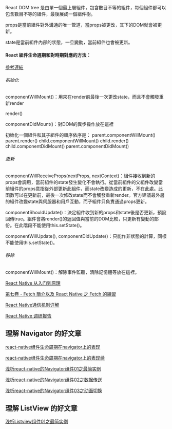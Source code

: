 React DOM tree 是由單一個最上層組件，包含數目不等的組件，每個組件都可以包含數目不等的組件，最後展成一個組件樹。

props是當前組件對外溝通的唯一管道，當props被更改，其下的DOM就會被更新。

state是當前組件內部的狀態，一旦變動，當前組件也會被更新。

#### React 組件生命週期和對時期對應的方法：

[參考連結](https://segmentfault.com/a/1190000003691119)

###### 初始化

componentWillMount()：用來在render前最後一次更改state，而且不會觸發重新render

render()

componentDidMount()：對DOM的異步操作放在這裡

初始化一個組件和其子組件的順序依序是：
parent.componentWillMount()
parent.render()
child.componentWillMount()
child.render()
child.componentDidMount()
parent.componentDidMount()

###### 更新

componentWillReceiveProps(nextProps, nextContext)：組件接收到新的props會調用，當前組件的state發生變化不會執行。從當前組件的父組件改變當前組件的props意指從外部更新此組件，而state改變造成的更新，不在此處。此函數可以在更新前，最後一次修改state而不會觸發重新render。官方建議最外層的組件改變state與伺服器和用戶互動，而子組件只負責通過props更新。

componentShouldUpdate()：決定組件收到新的props和state後是否更新，預設回傳true。組件會將render()的返回值與當前的DOM比較，只更新有變動的部份。在此階段不能使用this.setState()。

componentWillUpdate(), componentDidUpdate()：只能作非狀態的計算，同樣不能使用this.setState()。


###### 移除

componentWillMount()：解除事件監聽，清除記憶體等放在這裡。




[React Native 从入门到原理](http://www.jianshu.com/p/978c4bd3a759)



[第七卷 - Fetch 簡介以及 React Native 之 Fetch 的練習](http://winwu.github.io/react-native-note/2016/05/02/fetch-exampe/)


[React Native通信机制详解](http://blog.cnbang.net/tech/2698/)

[React Native 调研报告](http://blog.csdn.net/lihuiqwertyuiop/article/details/45241909)


## 理解 Navigator 的好文章

[react-native组件生命周期在navigator上的表现](http://www.lynull.com/2016/03/13/react-native-navigator-lifecycle/)

[react-native组件生命周期在navigator上的表现续](http://www.lynull.com/2016/03/22/react-native-navigator-lifecycle-2/)


[浅析react-native的Navigator组件01之最简实例](http://www.lynull.com/2016/03/26/navigator-simplest-01/)

[浅析react-native的Navigator组件02之数据传送](http://www.lynull.com/2016/03/27/navigator-passdata-02/)

[浅析react-native的Navigator组件03之动画切换](http://www.lynull.com/2016/03/28/%E7%BB%86%E8%AF%B4react-native%E7%9A%84navigator%E7%BB%84%E4%BB%B603%E4%B9%8B%E5%8A%A8%E7%94%BB%E5%88%87%E6%8D%A2/)

## 理解 ListView 的好文章

[浅析Listview组件01之最简实例](http://www.lynull.com/2016/04/02/%E6%B5%85%E6%9E%90listview%E7%BB%84%E4%BB%B601%E4%B9%8B%E6%9C%80%E7%AE%80%E5%AE%9E%E4%BE%8B/)
